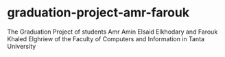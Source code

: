 # graduation-project-amr-farouk
The Graduation Project of students Amr Amin Elsaid Elkhodary and Farouk Khaled Elghriew of the Faculty of Computers and Information in Tanta University
